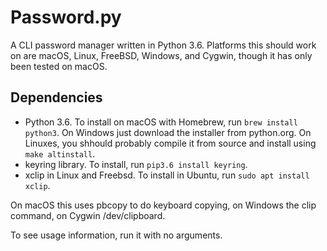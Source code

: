 # Password.py
A CLI password manager written in Python 3.6. Platforms this should work on are macOS, Linux, FreeBSD, Windows, and Cygwin, though it has only been tested on macOS.

## Dependencies
* Python 3.6. To install on macOS with Homebrew, run `brew install python3`. On Windows just download the installer from python.org. On Linuxes, you shhould probably compile it from source and install using `make altinstall`.
* keyring library. To install, run `pip3.6 install keyring`.
* xclip in Linux and Freebsd. To install in Ubuntu, run `sudo apt install xclip`.

On macOS this uses pbcopy to do keyboard copying, on Windows the clip command, on Cygwin /dev/clipboard.

To see usage information, run it with no arguments.
